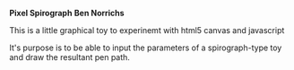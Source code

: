 **Pixel Spirograph**
**Ben Norrichs**

This is a little graphical toy to experinemt with html5 canvas and javascript

It's purpose is to be able to input the parameters of a spirograph-type toy and draw the resultant pen path.

